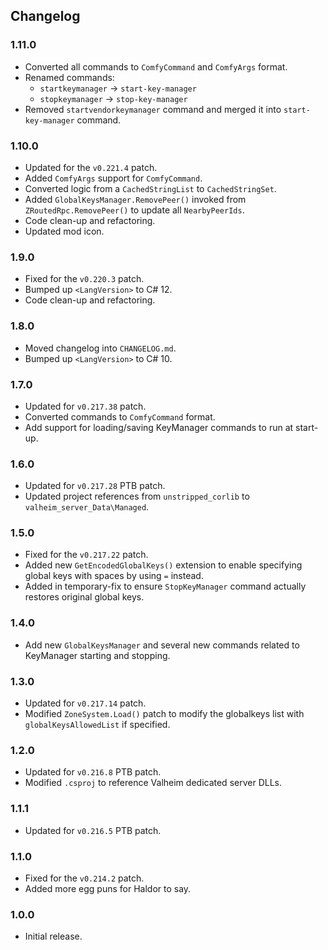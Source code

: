 ## Changelog

### 1.11.0

  * Converted all commands to `ComfyCommand` and `ComfyArgs` format.
  * Renamed commands:
    * `startkeymanager` -> `start-key-manager`
    * `stopkeymanager` -> `stop-key-manager`
  * Removed `startvendorkeymanager` command and merged it into `start-key-manager` command.

### 1.10.0

  * Updated for the `v0.221.4` patch.
  * Added `ComfyArgs` support for `ComfyCommand`.
  * Converted logic from a `CachedStringList` to `CachedStringSet`.
  * Added `GlobalKeysManager.RemovePeer()` invoked from `ZRoutedRpc.RemovePeer()` to update all `NearbyPeerIds`.
  * Code clean-up and refactoring.
  * Updated mod icon.

### 1.9.0

  * Fixed for the `v0.220.3` patch.
  * Bumped up `<LangVersion>` to C# 12.
  * Code clean-up and refactoring.

### 1.8.0

  * Moved changelog into `CHANGELOG.md`.
  * Bumped up `<LangVersion>` to C# 10.

### 1.7.0

  * Updated for `v0.217.38` patch.
  * Converted commands to `ComfyCommand` format.
  * Add support for loading/saving KeyManager commands to run at start-up.

### 1.6.0

  * Updated for `v0.217.28` PTB patch.
  * Updated project references from `unstripped_corlib` to `valheim_server_Data\Managed`.

### 1.5.0

  * Fixed for the `v0.217.22` patch.
  * Added new `GetEncodedGlobalKeys()` extension to enable specifying global keys with spaces by using `=` instead.
  * Added in temporary-fix to ensure `StopKeyManager` command actually restores original global keys.

### 1.4.0

  * Add new `GlobalKeysManager` and several new commands related to KeyManager starting and stopping.

### 1.3.0

  * Updated for `v0.217.14` patch.
  * Modified `ZoneSystem.Load()` patch to modify the globalkeys list with `globalKeysAllowedList` if specified.

### 1.2.0

  * Updated for `v0.216.8` PTB patch.
  * Modified `.csproj` to reference Valheim dedicated server DLLs.

### 1.1.1

  * Updated for `v0.216.5` PTB patch.

### 1.1.0

  * Fixed for the `v0.214.2` patch.
  * Added more egg puns for Haldor to say.

### 1.0.0

  * Initial release.
